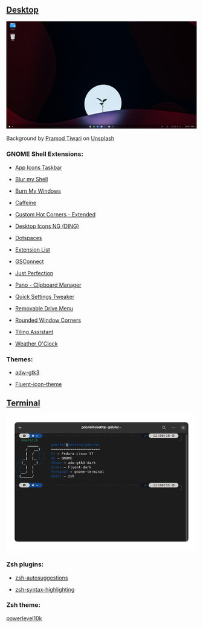 ## <u>Desktop</u>

![](desktop.png)

Background by [Pramod Tiwari](https://unsplash.com/@pramodtiwari?utm_source=unsplash&utm_medium=referral&utm_content=creditCopyText) on [Unsplash](https://unsplash.com/photos/WMPmZN_1VE8?utm_source=unsplash&utm_medium=referral&utm_content=creditCopyText)

### GNOME Shell Extensions:

- [App Icons Taskbar](https://extensions.gnome.org/extension/4944/app-icons-taskbar/)

- [Blur my Shell](https://extensions.gnome.org/extension/3193/blur-my-shell/)

- [Burn My Windows](https://extensions.gnome.org/extension/4679/burn-my-windows/)

- [Caffeine](https://extensions.gnome.org/extension/517/caffeine/)

- [Custom Hot Corners - Extended](https://extensions.gnome.org/extension/4167/custom-hot-corners-extended/)

- [Desktop Icons NG (DING)](https://extensions.gnome.org/extension/2087/desktop-icons-ng-ding/)

- [Dotspaces](https://extensions.gnome.org/extension/5347/dotspaces/)

- [Extension List](https://extensions.gnome.org/extension/3088/extension-list/)

- [GSConnect](https://extensions.gnome.org/extension/1319/gsconnect/)

- [Just Perfection](https://extensions.gnome.org/extension/3843/just-perfection/)

- [Pano - Clipboard Manager](https://extensions.gnome.org/extension/5278/pano/)

- [Quick Settings Tweaker](https://extensions.gnome.org/extension/5446/quick-settings-tweaker/)

- [Removable Drive Menu](https://extensions.gnome.org/extension/7/removable-drive-menu/)

- [Rounded Window Corners](https://extensions.gnome.org/extension/5237/rounded-window-corners/)

- [Tiling Assistant](https://extensions.gnome.org/extension/3733/tiling-assistant/)

- [Weather O'Clock](https://extensions.gnome.org/extension/5470/weather-oclock/)

### Themes:

- [adw-gtk3](https://github.com/lassekongo83/adw-gtk3)

- [Fluent-icon-theme](https://github.com/vinceliuice/Fluent-icon-theme)

## <u>Terminal</u>

![](terminal.png)

### Zsh plugins:

- [zsh-autosuggestions](https://github.com/zsh-users/zsh-autosuggestions)

- [zsh-syntax-highlighting](https://github.com/zsh-users/zsh-syntax-highlighting)

### Zsh theme:

[powerlevel10k](https://github.com/romkatv/powerlevel10k)
